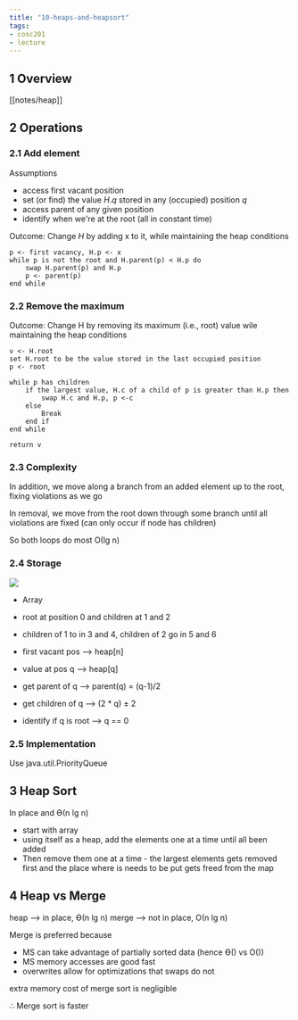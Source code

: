```yaml
---
title: "10-heaps-and-heapsort"
tags: 
- cosc201 
- lecture
---
```


## 1 Overview
[[notes/heap]]

## 2 Operations
### 2.1 Add element
Assumptions
- access first vacant position
- set (or find) the value $H.q$ stored in any (occupied) position $q$
- access parent of any given position
- identify when we're at the root
(all in constant time)

Outcome: Change $H$ by adding x to it, while maintaining the heap conditions

```
p <- first vacancy, H.p <- x
while p is not the root and H.parent(p) < H.p do
	swap H.parent(p) and H.p
	p <- parent(p)
end while

```

### 2.2 Remove the maximum
Outcome: Change H by removing its maximum (i.e., root) value wile maintaining the heap conditions

```
v <- H.root
set H.root to be the value stored in the last occupied position
p <- root

while p has children
	if the largest value, H.c of a child of p is greater than H.p then
		swap H.c and H.p, p <-c
	else
		Break
	end if
end while

return v

```


### 2.3 Complexity
In addition, we move along a branch from an added element up to the root, fixing violations as we go

In removal, we move from the root down through some branch until all violations are fixed (can only occur if node has children)

So both loops do most Ο(lg n)

### 2.4 Storage
![](https://i.imgur.com/04qVrGQ.png#invert)

 - Array
- root at position 0 and children at 1 and 2
- children of 1 to in 3 and 4, children of 2 go in 5 and 6

- first vacant pos --> heap[n]
- value at pos q --> heap[q]
- get parent of q --> parent(q) = (q-1)/2
- get children of q --> (2 * q) ± 2
- identify if q is root --> q == 0

### 2.5 Implementation

Use java.util.PriorityQueue

## 3 Heap Sort
In place and ϴ(n lg n)

- start with array
- using itself as a heap, add the elements one at a time until all been added
- Then remove them one at a time - the largest elements gets removed first and the place where is needs to be put gets freed from the map

## 4 Heap vs Merge
heap --> in place, ϴ(n lg n)
merge --> not in place, Ο(n lg n)

Merge is preferred because

- MS can take advantage of partially sorted data (hence ϴ() vs Ο())
- MS memory accesses are good fast
- overwrites allow for optimizations that swaps do not

extra memory cost of merge sort is negligible

∴ Merge sort is faster

